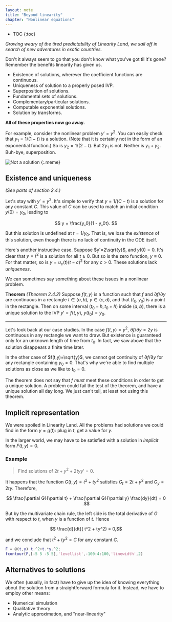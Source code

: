 ```yaml
---
layout: note
title: "Beyond linearity"
chapter: "Nonlinear equations"
---
```

* TOC
{:toc}

*Growing weary of the tired predictability of Linearity Land, we sail off in search of new adventures in exotic countries.*

Don't it always seem to go that you don't know what you've got til it's gone?  Remember the benefits linearity has given us.

* Existence of solutions, wherever the coefficient functions are continuous.
* Uniqueness of solution to a properly posed IVP.
* Superposition of solutions.
* Fundamental sets of solutions.
* Complementary/particular solutions.
* Computable exponential solutions. 
* Solution by transforms. 

**All of these properties now go away.**

For example, consider the nonlinear problem $y'=y^2$. You can easily check that $y_1=1/(1-t)$ is a solution. (Note that it is certainly not in the form of an exponential function.) So is $y_2=1/(2-t)$. But $2y_1$ is not. Neither is $y_1+y_2$. Buh-bye, superposition.

![Not a solution]({{site.baseurl}}/assets/images/not-a-solution.jpg)
{:.meme}


## Existence and uniqueness

*(See parts of section 2.4.)*

Let's stay with $y'=y^2$. It's simple to verify that $y=1/(C-t)$ is a solution for any constant $C$. This value of $C$ can be used to match an initial condition $y(0)=y_0$, leading to

$$
y = \frac{y_0}{1 - y_0t}.
$$

But this solution is undefined at $t=1/y_0$. That is, we lose the *existence* of this solution, even though there is no lack of continuity in the ODE itself. 

Here's another instructive case. Suppose $y'=2\sqrt{y}$, and $y(0)=0$. It's clear that $y=t^2$ is a solution for all $t\ge 0$. But so is the zero function, $y\equiv 0$. For that matter, so is $y=u_c(t)(t-c)^2$ for any $c>0$. These solutions lack *uniqueness*. 

We can sometimes say something about these issues in a nonlinear problem.

**Theorem** *(Theorem 2.4.2)* Suppose $f(t,y)$ is a function such that $f$ and $\partial f/\partial y$ are continuous in a rectangle $t\in(a,b)$, $y\in(c,d)$, and that $(t_0,y_0)$ is a point in the rectangle. Then on some interval $(t_0-h,t_0+h)$ inside $(a,b)$, there is a unique solution to the IVP $y'=f(t,y)$, $y(t_0)=y_0$. 

---

Let's look back at our case studies. In the case $f(t,y)=y^2$, $\partial f/\partial y = 2y$ is continuous in any rectangle we want to draw. But existence is guaranteed only for an unknown length of time from $t_0$. In fact, we saw above that the solution disappears a finite time later.

In the other case of $f(t,y)=\sqrt{y}$, we cannot get continuity of $\partial f/\partial y$ for any rectangle containing $y_0=0$. That's why we're able to find multiple solutions as close as we like to $t_0=0$. 

The theorem does not say that $f$ *must* meet these conditions in order to get a unique solution. A problem could fail the test of the theorem, and have a unique solution all day long. We just can't tell, at least not using this theorem. 

## Implicit representation

We were spoiled in Linearity Land. All the problems had solutions we could find in the form $y=g(t)$: plug in $t$, get a value for $y$. 

In the larger world, we may have to be satisfied with a solution in *implicit* form $F(t,y)=0$. 

### Example

> Find solutions of $2t+y^2+2tyy'=0$.

It happens that the function $G(t,y)=t^2+ty^2$ satisfies $G_t=2t+y^2$ and $G_y=2ty$. Therefore, 

$$ \frac{\partial G}{\partial t} + \frac{\partial G}{\partial y} \frac{dy}{dt} = 0 .$$

But by the multivariate chain rule, the left side is the total derivative of $G$ with respect to $t$, when $y$ is a function of $t$. Hence

$$ \frac{d}{dt}( t^2 + ty^2) = 0,$$

and we conclude that $t^2+ty^2=C$ for any constant $C$.

~~~matlab
F = @(t,y) t.^2+t.*y.^2;
fcontour(F,[-5 5 -5 5],'levellist',-100:4:100,'linewidth',2)
~~~

## Alternatives to solutions

We often (usually, in fact) have to give up the idea of knowing everything about the solution from a straightforward formula for it. Instead, we have to employ other means:

* Numerical simulation
* Qualitative theory
* Analytic approximation, and "near-linearity"
    
